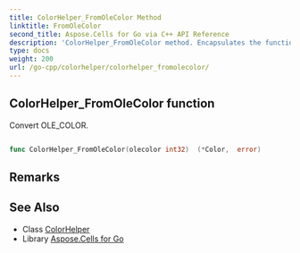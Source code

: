 ```yaml
---
title: ColorHelper_FromOleColor Method 
linktitle: FromOleColor
second_title: Aspose.Cells for Go via C++ API Reference
description: 'ColorHelper_FromOleColor method. Encapsulates the function that represents fromolecolor in Go.'
type: docs
weight: 200
url: /go-cpp/colorhelper/colorhelper_fromolecolor/
---
```


## ColorHelper_FromOleColor function

Convert OLE_COLOR.

```go

func ColorHelper_FromOleColor(olecolor int32)  (*Color,  error) 

```

## Remarks


## See Also

* Class [ColorHelper](../)
* Library [Aspose.Cells for Go](../../)
